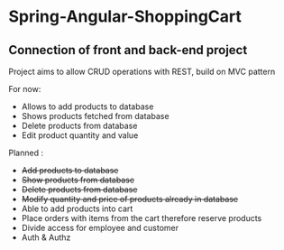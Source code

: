 # Spring-Angular-ShoppingCart
## Connection of front and back-end project

Project aims to allow CRUD operations with REST, build on MVC pattern

For now:
  - Allows to add products to database
  - Shows products fetched from database
  - Delete products from database
  - Edit product quantity and value

Planned : 
  - <s>Add products to database</s>
  - <s>Show products from database</s>
  - <s>Delete products from database </s>
  - <s>Modify quantity and price of products already in database</s>
  - Able to add products into cart
  - Place orders with items from the cart therefore reserve products
  - Divide access for employee and customer
  - Auth & Authz
